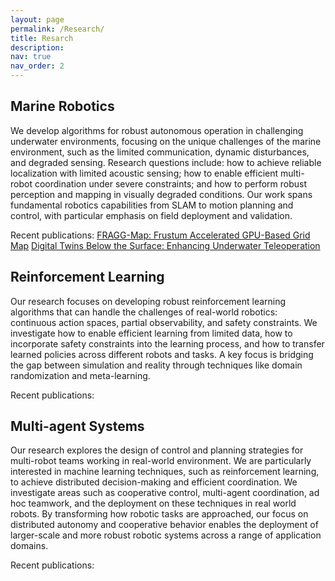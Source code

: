```yaml
---
layout: page
permalink: /Research/
title: Resarch
description: 
nav: true
nav_order: 2
---
```



## Marine Robotics


We develop algorithms for robust autonomous operation in challenging underwater environments, focusing on the unique challenges of the marine environment, such as the limited communication, dynamic disturbances, and degraded sensing. Research questions include: how to achieve reliable localization with limited acoustic sensing; how to enable efficient multi-robot coordination under severe constraints; and how to perform robust perception and mapping in visually degraded conditions. Our work spans fundamental robotics capabilities from SLAM to motion planning and control, with particular emphasis on field deployment and validation.

Recent publications: 
[FRAGG-Map: Frustum Accelerated GPU-Based Grid Map](https://ieeexplore.ieee.org/abstract/document/10801590)
[Digital Twins Below the Surface: Enhancing Underwater Teleoperation](https://arxiv.org/abs/2402.07556)

## Reinforcement Learning

Our research focuses on developing robust reinforcement learning algorithms that can handle the challenges of real-world robotics: continuous action spaces, partial observability, and safety constraints. We investigate how to enable efficient learning from limited data, how to incorporate safety constraints into the learning process, and how to transfer learned policies across different robots and tasks. A key focus is bridging the gap between simulation and reality through techniques like domain randomization and meta-learning.

Recent publications:
[]()
[]()

## Multi-agent Systems

Our research explores the design of control and planning strategies for multi-robot teams working in real-world environment. We are particularly interested in machine learning techniques, such as reinforcement learning, to achieve distributed decision-making and efficient coordination. We investigate areas such as cooperative control, multi-agent coordination, ad hoc teamwork, and the deployment on these techniques in real world robots. By transforming how robotic tasks are approached, our focus on distributed autonomy and cooperative behavior enables the deployment of larger-scale and more robust robotic systems across a range of application domains.

Recent publications: